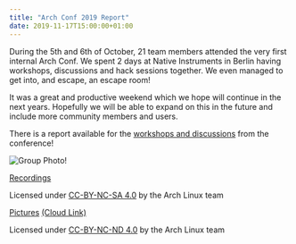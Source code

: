 ```yaml
---
title: "Arch Conf 2019 Report"
date: 2019-11-17T15:00:00+01:00
---
```


During the 5th and 6th of October, 21 team members attended the very first
internal Arch Conf. We spent 2 days at Native Instruments in Berlin having
workshops, discussions and hack sessions together. We even managed to get into,
and escape, an escape room!

It was a great and productive weekend which we hope will continue in the next
years. Hopefully we will be able to expand on this in the future and include
more community members and users.

There is a report available for the [workshops and discussions](/reports/archconf_2019/)
from the conference!

![Group Photo!](/images/conf/groupphoto.jpg)

[Recordings](https://gitlab.archlinux.org/archlinux/conf-files/-/tree/master/2019/archconf/recordings)

Licensed under [CC-BY-NC-SA 4.0](https://creativecommons.org/licenses/by-nc-sa/4.0/) by the Arch Linux team

[Pictures](https://gitlab.archlinux.org/archlinux/conf-files/-/tree/master/2019/archconf/pictures) [(Cloud Link)](https://www.jottacloud.com/p/foxboron/_3032773dd72a47ddb602c724685e35f1/thumbs)

Licensed under [CC-BY-NC-ND 4.0](https://creativecommons.org/licenses/by-nc-nd/4.0/) by the Arch Linux team


